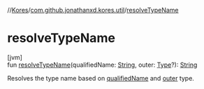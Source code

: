 //[Kores](../../index.md)/[com.github.jonathanxd.kores.util](index.md)/[resolveTypeName](resolve-type-name.md)

# resolveTypeName

[jvm]\
fun [resolveTypeName](resolve-type-name.md)(qualifiedName: [String](https://kotlinlang.org/api/latest/jvm/stdlib/kotlin/-string/index.html), outer: [Type](https://docs.oracle.com/javase/8/docs/api/java/lang/reflect/Type.html)?): [String](https://kotlinlang.org/api/latest/jvm/stdlib/kotlin/-string/index.html)

Resolves the type name based on [qualifiedName](resolve-type-name.md) and [outer](resolve-type-name.md) type.
